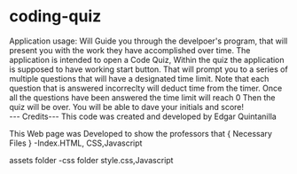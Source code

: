 # coding-quiz 

Application usage: Will Guide you through the develpoer's program, that will present you with the work they have accomplished over time. The application is intended to open a Code Quiz, Within the quiz the application is supposed to have working start button. That will prompt you to a series of multiple questions that will have a designated time limit.
Note that each question that is answered incorreclty will deduct time from the timer. Once all the questions have been answered the time limit will reach 0 Then the quiz will be over. You will be able to dave your initials and score!   
--- Credits--- This code was created and developed by Edgar Quintanilla 

This Web page was Developed to show the professors that
{ Necessary Files } -Index.HTML, CSS,Javascript

assets folder -css folder style.css,Javascript 
